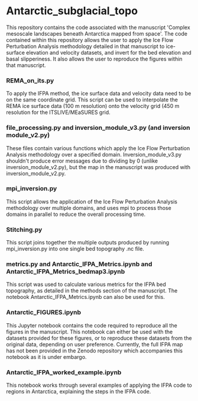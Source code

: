 # Antarctic_subglacial_topo

This repository contains the code associated with the manuscript 'Complex mesoscale landscapes beneath Antarctica mapped from space'. The code contained within this repository allows the user to apply the Ice Flow Perturbation Analysis methodology detailed in that manuscript to ice-surface elevation and velocity datasets, and invert for the bed elevation and basal slipperiness. It also allows the user to reproduce the figures within that manuscript. 

### REMA_on_its.py
To apply the IFPA method, the ice surface data and velocity data need to be on the same coordinate grid. This script can be used to interpolate the REMA ice surface data (100 m resolution) onto the velocity grid (450 m resolution for the ITSLIVE/MEaSURES grid.

### file_processing.py and inversion_module_v3.py (and inversion module_v2.py) 
These files contain various functions which apply the Ice Flow Perturbation Analysis methodology over a specified domain. Inversion_module_v3.py shouldn't produce error messages due to dividing by 0 (unlike inversion_module_v2.py), but the map in the manuscript was produced with inversion_module_v2.py. 

### mpi_inversion.py 
This script allows the application of the Ice Flow Perturbation Analysis methodology over multiple domains, and uses mpi to process those domains in parallel to reduce the overall processing time. 

### Stitching.py 
This script joins together the multiple outputs produced by running mpi_inversion.py into one single bed topography .nc file. 

### metrics.py and Antarctic_IFPA_Metrics.ipynb and Antarctic_IFPA_Metrics_bedmap3.ipynb
This script was used to calculate various metrics for the IFPA bed topography, as detailed in the methods section of the manuscript. The notebook Antarctic_IFPA_Metrics.ipynb can also be used for this. 

### Antarctic_FIGURES.ipynb
This Jupyter notebook contains the code required to reproduce all the figures in the manuscript. This notebook can either be used with the datasets provided for these figures, or to reproduce these datasets from the original data, depending on user preference. Currently, the full IFPA map has not been provided in the Zenodo repository which accompanies this notebook as it is under embargo.

### Antarctic_IFPA_worked_example.ipynb
This notebook works through several examples of applying the IFPA code to regions in Antarctica, explaining the steps in the IFPA code.  

